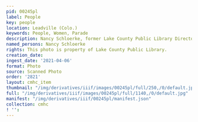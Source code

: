 ```yaml
---
pid: 00245pl
label: People
key: people
location: Leadville (Colo.)
keywords: People, Women, Parade
description: Nancy Schloerke, former Lake County Public Library Director
named_persons: Nancy Schloerke
rights: This photo is property of Lake County Public Library.
creation_date: 
ingest_date: '2021-04-06'
format: Photo
source: Scanned Photo
order: '2821'
layout: cmhc_item
thumbnail: "/img/derivatives/iiif/images/00245pl/full/250,/0/default.jpg"
full: "/img/derivatives/iiif/images/00245pl/full/1140,/0/default.jpg"
manifest: "/img/derivatives/iiif/00245pl/manifest.json"
collection: cmhc
! '': 
---
```

